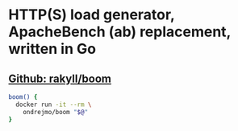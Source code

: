 # HTTP(S) load generator, ApacheBench (ab) replacement, written in Go
## [Github: rakyll/boom](https://www.github.com/rakyll/boom)
```bash
boom() {  
  docker run -it --rm \  
    ondrejmo/boom "$@"  
}  
```
